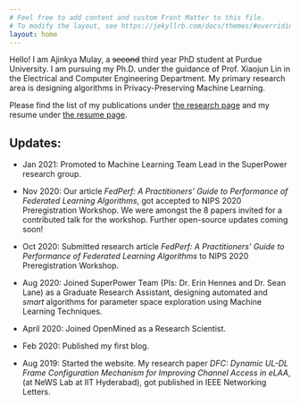 ```yaml
---
# Feel free to add content and custom Front Matter to this file.
# To modify the layout, see https://jekyllrb.com/docs/themes/#overriding-theme-defaults
layout: home
---
```


Hello! I am Ajinkya Mulay, a <del>second</del> third year PhD student at Purdue University. I am pursuing my Ph.D. under the guidance of Prof. Xiaojun Lin in the Electrical and Computer Engineering Department. My primary research area is designing algorithms in Privacy-Preserving Machine Learning.

Please find the list of my publications under [the research page](/research/) and my resume under [the resume page](/resume/).

## Updates: ##

* Jan 2021: Promoted to Machine Learning Team Lead in the SuperPower research group.

* Nov 2020: Our article <em>FedPerf: A Practitioners' Guide to Performance of Federated Learning Algorithms</em>, got accepted to NIPS 2020 Preregistration Workshop. We were amongst the 8 papers invited for a contributed talk for the workshop. Further open-source updates coming soon!

* Oct 2020: Submitted research article <em>FedPerf: A Practitioners' Guide to Performance of Federated Learning Algorithms</em> to NIPS 2020 Preregistration Workshop.

* Aug 2020: Joined SuperPower Team (PIs: Dr. Erin Hennes and Dr. Sean Lane) as a Graduate Research Assistant, designing automated and <em>smart</em> algorithms for parameter space exploration using Machine Learning Techniques.

* April 2020: Joined OpenMined as a Research Scientist.

* Feb 2020: Published my first blog. 

* Aug 2019: Started the website. My research paper <em>DFC: Dynamic UL-DL Frame Configuration Mechanism for Improving Channel Access in eLAA</em>, (at NeWS Lab at IIT Hyderabad), got published in IEEE Networking Letters. 
